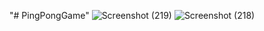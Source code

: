 "# PingPongGame" 
![Screenshot (219)](https://github.com/user-attachments/assets/abb225b6-c05b-464e-a8c1-7418371fa641)
![Screenshot (218)](https://github.com/user-attachments/assets/c799afbb-cdd3-488e-9e11-6844d51b47f2)
